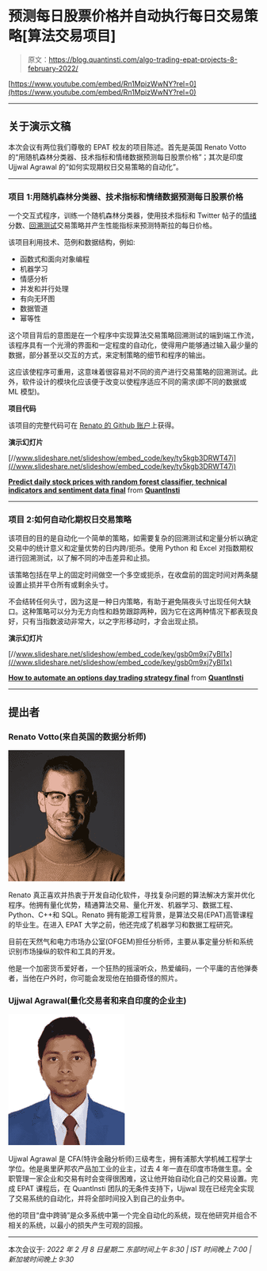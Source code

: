 # 预测每日股票价格并自动执行每日交易策略[算法交易项目]

> 原文：<https://blog.quantinsti.com/algo-trading-epat-projects-8-february-2022/>

[https://www.youtube.com/embed/Rn1MpizWwNY?rel=0](https://www.youtube.com/embed/Rn1MpizWwNY?rel=0)

* * *

## 关于演示文稿

本次会议有两位我们尊敬的 EPAT 校友的项目陈述。首先是英国 Renato Votto 的“用随机森林分类器、技术指标和情绪数据预测每日股票价格”；其次是印度 Ujjwal Agrawal 的“如何实现期权日交易策略的自动化”。

* * *

### 项目 1:用随机森林分类器、技术指标和情绪数据预测每日股票价格

一个交互式程序，训练一个随机森林分类器，使用技术指标和 Twitter 帖子的[情绪](https://quantra.quantinsti.com/course/trading-using-options-sentiment-indicators)分数、[回溯测试](/backtesting/)交易策略并产生性能指标来预测特斯拉的每日价格。

该项目利用技术、范例和数据结构，例如:

*   函数式和面向对象编程
*   机器学习
*   情感分析
*   并发和并行处理
*   有向无环图
*   数据管道
*   幂等性

这个项目背后的意图是在一个程序中实现算法交易策略回溯测试的端到端工作流，该程序具有一个光滑的界面和一定程度的自动化，使得用户能够通过输入最少量的数据，部分甚至以交互的方式，来定制策略的细节和程序的输出。

这应该使程序可重用，这意味着很容易对不同的资产进行交易策略的回溯测试。此外，软件设计的模块化应该便于改变以使程序适应不同的需求(即不同的数据或 ML 模型)。

**项目代码**

该项目的完整代码可在 [Renato 的 Github 账户](https://github.com/renatovotto)上获得。

**演示幻灯片**

[//www.slideshare.net/slideshow/embed_code/key/ty5kgb3DRWT47i](//www.slideshare.net/slideshow/embed_code/key/ty5kgb3DRWT47i)

**[Predict daily stock prices with random forest classifier, technical indicators and sentiment data final](//www.slideshare.net/QuantInsti/predict-daily-stock-prices-with-random-forest-classifier-technical-indicators-and-sentiment-data-final "Predict daily stock prices with random forest classifier, technical indicators and sentiment data final")** from **[QuantInsti](//www.slideshare.net/QuantInsti)**

* * *

### 项目 2:如何自动化期权日交易策略

该项目的目的是自动化一个简单的策略，如需要复杂的回溯测试和定量分析以确定交易中的统计意义和定量优势的日内跨/扼杀。使用 Python 和 Excel 对指数期权进行回溯测试，以了解不同的冲击差异和止损。

该策略包括在早上的固定时间做空一个多空或扼杀，在收盘前的固定时间对两条腿设置止损并平仓所有或剩余头寸。

不会结转任何头寸，因为这是一种日内策略，有助于避免隔夜头寸出现任何大缺口。这种策略可以分为无方向性和趋势跟踪两种，因为它在这两种情况下都表现良好，只有当指数波动非常大，以之字形移动时，才会出现止损。

**演示幻灯片**

[//www.slideshare.net/slideshow/embed_code/key/gsb0m9xj7yBI1x](//www.slideshare.net/slideshow/embed_code/key/gsb0m9xj7yBI1x)

**[How to automate an options day trading strategy final](//www.slideshare.net/QuantInsti/how-to-automate-an-options-day-trading-strategy-final "How to automate an options day trading strategy final")** from **[QuantInsti](//www.slideshare.net/QuantInsti)**

* * *

## 提出者

### Renato Votto(来自英国的数据分析师)

![Renato Votto pic](img/a4dc8b8c9467d5e9bd93254922fd055c.png)

Renato 真正喜欢并热衷于开发自动化软件，寻找复杂问题的算法解决方案并优化程序。他拥有量化优势，精通算法交易、量化开发、机器学习、数据工程、Python、C++和 SQL。Renato 拥有能源工程背景，是算法交易(EPAT)高管课程的毕业生。在进入 EPAT 大学之前，他还完成了机器学习和数据工程研究。

目前在天然气和电力市场办公室(OFGEM)担任分析师，主要从事定量分析和系统识别市场操纵的软件和工具的开发。

他是一个加密货币爱好者，一个狂热的摇滚听众，热爱编码，一个平庸的吉他弹奏者，当他在户外时，你可能会发现他在拍摄奇怪的照片。

### Ujjwal Agrawal(量化交易者和来自印度的企业主)

![Ujjwal Agrawal pic](img/2f8f050fb330bd69c79c92deffb1a4a2.png)

Ujjwal Agrawal 是 CFA(特许金融分析师)三级考生，拥有浦那大学机械工程学士学位。他是奥里萨邦农产品加工业的业主，过去 4 年一直在印度市场做生意。全职管理一家企业和交易有时会变得很困难，这让他开始自动化自己的交易设置。完成 EPAT 课程后，在 QuantInsti 团队的无条件支持下，Ujjwal 现在已经完全实现了交易系统的自动化，并将全部时间投入到自己的业务中。

他的项目“盘中跨骑”是众多系统中第一个完全自动化的系统，现在他研究并组合不相关的系统，以最小的损失产生可观的回报。

* * *

本次会议于:
*2022 年 2 月 8 日星期二
东部时间上午 8:30 | IST 时间晚上 7:00 |新加坡时间晚上 9:30*